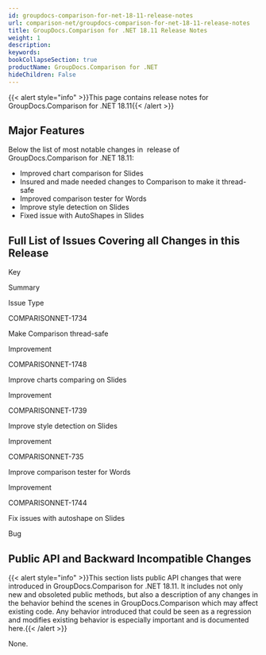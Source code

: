 ```yaml
---
id: groupdocs-comparison-for-net-18-11-release-notes
url: comparison-net/groupdocs-comparison-for-net-18-11-release-notes
title: GroupDocs.Comparison for .NET 18.11 Release Notes
weight: 1
description: 
keywords: 
bookCollapseSection: true
productName: GroupDocs.Comparison for .NET
hideChildren: False
---
```

{{< alert style="info" >}}This page contains release notes for GroupDocs.Comparison for .NET 18.11{{< /alert >}}

## Major Features

Below the list of most notable changes in  release of GroupDocs.Comparison for .NET 18.11:

*   Improved chart comparison for Slides
*   Insured and made needed changes to Comparison to make it thread-safe
*   Improved comparison tester for Words
*   Improve style detection on Slides
*   Fixed issue with AutoShapes in Slides

## Full List of Issues Covering all Changes in this Release

Key

Summary

Issue Type

COMPARISONNET-1734 

Make Comparison thread-safe

Improvement

COMPARISONNET-1748

Improve charts comparing on Slides

Improvement

COMPARISONNET-1739

Improve style detection on Slides

Improvement

COMPARISONNET-735 

Improve comparison tester for Words

Improvement

COMPARISONNET-1744

Fix issues with autoshape on Slides

Bug

## Public API and Backward Incompatible Changes

{{< alert style="info" >}}This section lists public API changes that were introduced in GroupDocs.Comparison for .NET 18.11. It includes not only new and obsoleted public methods, but also a description of any changes in the behavior behind the scenes in GroupDocs.Comparison which may affect existing code. Any behavior introduced that could be seen as a regression and modifies existing behavior is especially important and is documented here.{{< /alert >}}

None.
